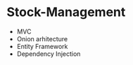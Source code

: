 # Stock-Management
<ul>
  <li>MVC</li>
  <li>Onion arhitecture</li>
  <li>Entity Framework</li>
  <li>Dependency Injection</li>
</ul>
